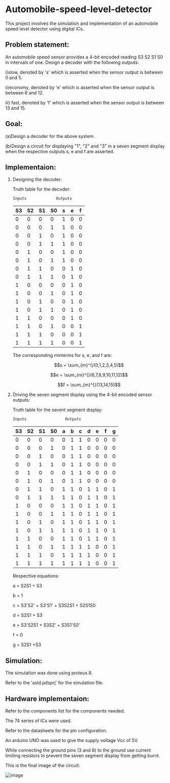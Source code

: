 # Automobile-speed-level-detector
This project involves the simulation and implementation of an automobile speed level detector using digital ICs.

## Problem statement:

An automobile speed sensor provides a 4-bit encoded reading S3 S2 S1 S0 in intervals of one. Design a decoder with the following outputs:

i)slow, denoted by 's' which is asserted when the sensor output is between 0 and 5. 

ii)economy, denoted by 'e' which is asserted when the sensor output is between 6 and 12.

iii) fast, denoted by 'f' which is asserted when the sensor output is between 13 and 15.

## Goal:

(a)Design a decoder for the above system. 

(b)Design a circuit for displaying "1", "2" and "3" in a seven segment display when the respective outputs s, e and f are asserted.

## Implementaion:

1. Designing the decoder:

   Truth table for the decoder:

       Inputs             Outputs      
   
    | S3 | S2 | S1 | S0 | s | e | f |
    |----|----|----|----|---|---|---|
    | 0  | 0  | 0  | 0  | 1 | 0 | 0 |
    | 0  | 0  | 0  | 1  | 1 | 0 | 0 |
    | 0  | 0  | 1  | 0  | 1 | 0 | 0 |
    | 0  | 0  | 1  | 1  | 1 | 0 | 0 |
    | 0  | 1  | 0  | 0  | 1 | 0 | 0 |
    | 0  | 1  | 0  | 1  | 1 | 0 | 0 |
    | 0  | 1  | 1  | 0  | 0 | 1 | 0 |
    | 0  | 1  | 1  | 1  | 0 | 1 | 0 |
    | 1  | 0  | 0  | 0  | 0 | 1 | 0 |
    | 1  | 0  | 0  | 1  | 0 | 1 | 0 |
    | 1  | 0  | 1  | 0  | 0 | 1 | 0 |
    | 1  | 0  | 1  | 1  | 0 | 1 | 0 |
    | 1  | 1  | 0  | 0  | 0 | 1 | 0 |
    | 1  | 1  | 0  | 1  | 0 | 0 | 1 |
    | 1  | 1  | 1  | 0  | 0 | 0 | 1 |
    | 1  | 1  | 1  | 1  | 0 | 0 | 1 |

   The corresponding minterms for s, e, and f are:

   $$s = \sum_{m}^{}(0,1,2,3,4,5)$$

   $$e = \sum_{m}^{}(6,7,8,9,10,11,12)$$

   $$f = \sum_{m}^{}(13,14,15)$$

2. Driving the seven segment display using the 4-bit encoded sensor outputs:

   Truth table for the sevent segment display:

       Inputs                 Outputs

   | S3 | S2 | S1 | S0 | a | b | c | d | e | f | g |
   | -- | -- | -- | -- | - | - | - | - | - | - | - |
   | 0  | 0  | 0  | 0  | 0 | 1 | 1 | 0 | 0 | 0 | 0 |
   | 0  | 0  | 0  | 1  | 0 | 1 | 1 | 0 | 0 | 0 | 0 |
   | 0  | 0  | 1  | 0  | 0 | 1 | 1 | 0 | 0 | 0 | 0 |
   | 0  | 0  | 1  | 1  | 0 | 1 | 1 | 0 | 0 | 0 | 0 |
   | 0  | 1  | 0  | 0  | 0 | 1 | 1 | 0 | 0 | 0 | 0 |
   | 0  | 1  | 0  | 1  | 0 | 1 | 1 | 0 | 0 | 0 | 0 |
   | 0  | 1  | 1  | 0  | 1 | 1 | 0 | 1 | 1 | 0 | 1 |
   | 0  | 1  | 1  | 1  | 1 | 1 | 0 | 1 | 1 | 0 | 1 |
   | 1  | 0  | 0  | 0  | 1 | 1 | 0 | 1 | 1 | 0 | 1 |
   | 1  | 0  | 0  | 1  | 1 | 1 | 0 | 1 | 1 | 0 | 1 |
   | 1  | 0  | 1  | 0  | 1 | 1 | 0 | 1 | 1 | 0 | 1 |
   | 1  | 0  | 1  | 1  | 1 | 1 | 0 | 1 | 1 | 0 | 1 |
   | 1  | 1  | 0  | 0  | 1 | 1 | 0 | 1 | 1 | 0 | 1 |
   | 1  | 1  | 0  | 1  | 1 | 1 | 1 | 1 | 0 | 0 | 1 |
   | 1  | 1  | 1  | 0  | 1 | 1 | 1 | 1 | 0 | 0 | 1 |
   | 1  | 1  | 1  | 1  | 1 | 1 | 1 | 1 | 0 | 0 | 1 |

   Respective equations:

   a = S2S1 + S3
   
   b = 1
   
   c = S3'S2' + S3'S1' + S3S2S1 + S2S1S0
   
   d = S2S1 + S3

   e = S3'S2S1 + S3S2' + S3S1'S0'

   f = 0

   g	= S2S1 +S3

## Simulation:

The simulation was done using proteus 8. 

Refer to the 'asld.pdsprj' for the simulation file.

## Hardware implementaion:

Refer to the components list for the components needed.

The 74 series of ICs were used.

Refer to the datasheets for the pin configuration.

An arduino UNO was used to give the supply voltage Vcc of 5V.

While connecting the ground pins (3 and 8) to the ground use current limiting resistors to prevent the seven segment display from getting burnt.

This is the final image of the circuit:

![image](https://github.com/user-attachments/assets/7a23be9a-c7fa-480e-86b2-4e31b3f38a91)




   


   



